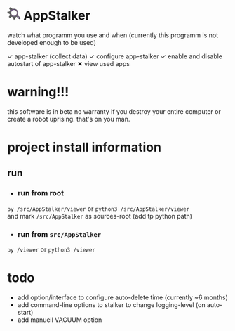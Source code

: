 # <img width=auto height="30" src="https://raw.githubusercontent.com/PlayerG9/AppStalker/master/README.assets/icon.png" alt="app-icon"> AppStalker

watch what programm you use and when
(currently this programm is not developed enough to be used)

✓ app-stalker (collect data)
✓ configure app-stalker
✓ enable and disable autostart of app-stalker
✖ view used apps

# warning!!!

this software is in beta
no warranty
if you destroy your entire computer or create a robot uprising. that's on you man.

# project install information

## run

- ### run from root

`py /src/AppStalker/viewer`
or
`python3 /src/AppStalker/viewer`  
and mark `/src/AppStalker` as sources-root (add tp python path)

- ### run from `src/AppStalker`

`py /viewer`
or
`python3 /viewer`


# todo

- add option/interface to configure auto-delete time (currently ~6 months)
- add command-line options to stalker to change logging-level (on auto-start)
- add manuell VACUUM option
